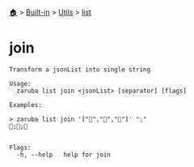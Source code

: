 <!--startTocHeader-->
[🏠](../../../README.md) > [Built-in](../../README.md) > [Utils](../README.md) > [list](README.md)
# join
<!--endTocHeader-->

```
Transform a jsonList into single string

Usage:
  zaruba list join <jsonList> [separator] [flags]

Examples:

> zaruba list join '["🍊","🍓","🍇"]' ";"
🍊;🍓;🍇


Flags:
  -h, --help   help for join

```

<!--startTocSubtopic-->
<!--endTocSubtopic-->
